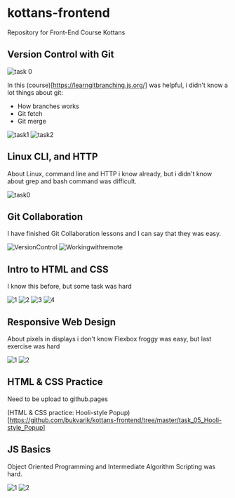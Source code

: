 # kottans-frontend
Repository for Front-End Course Kottans

## Version Control with Git

![task 0](https://github.com/bukvarik/kottans-frontend/blob/master/task_00/task_00_00.png)

In this (course)[https://learngitbranching.js.org/] was helpful, i didn't know a lot things about git:
* How branches works
* Git fetch
* Git merge 


![task1](https://github.com/bukvarik/kottans-frontend/blob/master/task_00/task_00_01.png)
![task2](https://github.com/bukvarik/kottans-frontend/blob/master/task_00/task_00_02.png)

## Linux CLI, and HTTP
About Linux, command line and HTTP i know already, but i didn't know about grep and bash command was difficult.


![task0](https://github.com/bukvarik/kottans-frontend/blob/master/task_01_task_linux_cli/task_01.png)

## Git Collaboration
I have finished Git Collaboration lessons and I can say that they was easy.


![VersionControl](https://github.com/bukvarik/kottans-frontend/blob/master/task_02_task_git_collaboration/task_02_00.png)
![Workingwithremote](https://github.com/bukvarik/kottans-frontend/blob/master/task_02_task_git_collaboration/task_02_01.png)

## Intro to HTML and CSS
I know this before, but some task was hard


![1](https://github.com/bukvarik/kottans-frontend/blob/master/task_03_task_html_css_intro/task_03_00.png)
![2](https://github.com/bukvarik/kottans-frontend/blob/master/task_03_task_html_css_intro/task_03_01.png)
![3](https://github.com/bukvarik/kottans-frontend/blob/master/task_03_task_html_css_intro/task_03_02.png)
![4](https://github.com/bukvarik/kottans-frontend/blob/master/task_03_task_html_css_intro/task_03_03.png)

## Responsive Web Design
About pixels in displays i don't know
Flexbox froggy was easy, but last exercise was hard

![1](https://github.com/bukvarik/kottans-frontend/blob/master/task_04_task_responsive_web_design/task_04_00.png)
![2](https://github.com/bukvarik/kottans-frontend/blob/master/task_04_task_responsive_web_design/task_04_01.png)

## HTML & CSS Practice
Need to be upload to github.pages

(HTML & CSS practice: Hooli-style Popup)[https://github.com/bukvarik/kottans-frontend/tree/master/task_05_Hooli-style_Popup]

## JS Basics

Object Oriented Programming and Intermediate Algorithm Scripting was hard.

![1](https://github.com/bukvarik/kottans-frontend/blob/master/task_06_JavaScript_Basics/task_06_00.png)
![2](https://github.com/bukvarik/kottans-frontend/blob/master/task_06_JavaScript_Basics/task_06_01.png)
